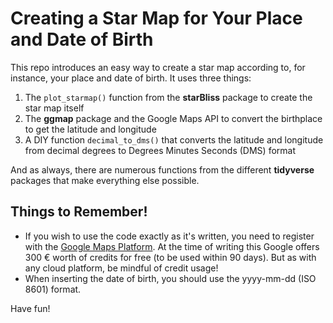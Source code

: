 # Creating a Star Map for Your Place and Date of Birth

This repo introduces an easy way to create a star map according to, for instance, your place and date of birth. It uses three things:

1) The `plot_starmap()` function from the **starBliss** package to create the star map itself
2) The __ggmap__ package and the Google Maps API to convert the birthplace to get the latitude and longitude
3) A DIY function `decimal_to_dms()` that converts the latitude and longitude from decimal degrees to Degrees Minutes Seconds (DMS) format

And as always, there are numerous functions from the different __tidyverse__ packages that make everything else possible.

## Things to Remember!

- If you wish to use the code exactly as it's written, you need to register with the [Google Maps Platform](https://developers.google.com/maps).
At the time of writing this Google offers 300 € worth of credits for free (to be used within 90 days). But as with any cloud platform, be mindful
of credit usage!
- When inserting the date of birth, you should use the yyyy-mm-dd (ISO 8601) format.

Have fun!
